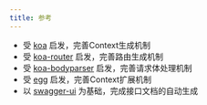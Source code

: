 ```yaml
---
title: 参考
---
```


- 受 [koa](https://www.npmjs.com/package/koa) 启发，完善Context生成机制
- 受 [koa-router](https://www.npmjs.com/package/koa-router) 启发，完善路由生成机制
- 受 [koa-bodyparser](https://www.npmjs.com/package/koa-bodyparser) 启发，完善请求体处理机制
- 受 [egg](https://github.com/coajs/coa-http/blob/main) 启发，完善Context扩展机制
- 以 [swagger-ui](https://github.com/coajs/coa-http/blob/main) 为基础，完成接口文档的自动生成
